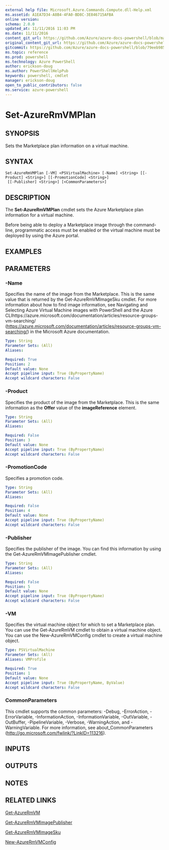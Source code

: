 ```yaml
---
external help file: Microsoft.Azure.Commands.Compute.dll-Help.xml
ms.assetid: A1EA7D34-A8B4-4FA0-BD8C-3E846715AFBA
online version: 
schema: 2.0.0
updated_at: 11/11/2016 11:03 PM
ms.date: 11/11/2016
content_git_url: https://github.com/Azure/azure-docs-powershell/blob/master/azureps-cmdlets-docs/ResourceManager/AzureRM.Compute/v2.3.0/Set-AzureRmVMPlan.md
original_content_git_url: https://github.com/Azure/azure-docs-powershell/blob/master/azureps-cmdlets-docs/ResourceManager/AzureRM.Compute/v2.3.0/Set-AzureRmVMPlan.md
gitcommit: https://github.com/Azure/azure-docs-powershell/blob/79eeb985ea480979357fb4695832a0c3d29a48bf/azureps-cmdlets-docs/ResourceManager/AzureRM.Compute/v2.3.0/Set-AzureRmVMPlan.md
ms.topic: reference
ms.prod: powershell
ms.technology: Azure PowerShell
author: erickson-doug
ms.author: PowerShellHelpPub
keywords: powershell, cmdlet
manager: erickson-doug
open_to_public_contributors: false
ms.service: azure-powershell
---
```


# Set-AzureRmVMPlan

## SYNOPSIS
Sets the Marketplace plan information on a virtual machine.

## SYNTAX

```
Set-AzureRmVMPlan [-VM] <PSVirtualMachine> [-Name] <String> [[-Product] <String>] [[-PromotionCode] <String>]
 [[-Publisher] <String>] [<CommonParameters>]
```

## DESCRIPTION
The **Set-AzureRmVMPlan** cmdlet sets the Azure Marketplace plan information for a virtual machine.

Before being able to deploy a Marketplace image through the command-line, programmatic access must be enabled or the virtual machine must be deployed by using the Azure portal.

## EXAMPLES

## PARAMETERS

### -Name
Specifies the name of the image from the Marketplace.
This is the same value that is returned by the Get-AzureRmVMImageSku cmdlet.
For more information about how to find image information, see Navigating and Selecting Azure Virtual Machine images with PowerShell and the Azure CLIhttps://azure.microsoft.com/documentation/articles/resource-groups-vm-searching/ (https://azure.microsoft.com/documentation/articles/resource-groups-vm-searching/) in the Microsoft Azure documentation.

```yaml
Type: String
Parameter Sets: (All)
Aliases: 

Required: True
Position: 2
Default value: None
Accept pipeline input: True (ByPropertyName)
Accept wildcard characters: False
```

### -Product
Specifies the product of the image from the Marketplace.
This is the same information as the **Offer** value of the **imageReference** element.

```yaml
Type: String
Parameter Sets: (All)
Aliases: 

Required: False
Position: 3
Default value: None
Accept pipeline input: True (ByPropertyName)
Accept wildcard characters: False
```

### -PromotionCode
Specifies a promotion code.

```yaml
Type: String
Parameter Sets: (All)
Aliases: 

Required: False
Position: 4
Default value: None
Accept pipeline input: True (ByPropertyName)
Accept wildcard characters: False
```

### -Publisher
Specifies the publisher of the image.
You can find this information by using the Get-AzureRmVMImagePublisher cmdlet.

```yaml
Type: String
Parameter Sets: (All)
Aliases: 

Required: False
Position: 5
Default value: None
Accept pipeline input: True (ByPropertyName)
Accept wildcard characters: False
```

### -VM
Specifies the virtual machine object for which to set a Marketplace plan.
You can use the Get-AzureRmVM cmdlet to obtain a virtual machine object.
You can use the New-AzureRmVMConfig cmdlet to create a virtual machine object.

```yaml
Type: PSVirtualMachine
Parameter Sets: (All)
Aliases: VMProfile

Required: True
Position: 1
Default value: None
Accept pipeline input: True (ByPropertyName, ByValue)
Accept wildcard characters: False
```

### CommonParameters
This cmdlet supports the common parameters: -Debug, -ErrorAction, -ErrorVariable, -InformationAction, -InformationVariable, -OutVariable, -OutBuffer, -PipelineVariable, -Verbose, -WarningAction, and -WarningVariable. For more information, see about_CommonParameters (http://go.microsoft.com/fwlink/?LinkID=113216).

## INPUTS

## OUTPUTS

## NOTES

## RELATED LINKS

[Get-AzureRmVM](xref:ResourceManager/AzureRM.Compute/v2.3.0/Get-AzureRmVM.md)

[Get-AzureRmVMImagePublisher](xref:ResourceManager/AzureRM.Compute/v2.3.0/Get-AzureRmVMImagePublisher.md)

[Get-AzureRmVMImageSku](xref:ResourceManager/AzureRM.Compute/v2.3.0/Get-AzureRmVMImageSku.md)

[New-AzureRmVMConfig](xref:ResourceManager/AzureRM.Compute/v2.3.0/New-AzureRmVMConfig.md)
